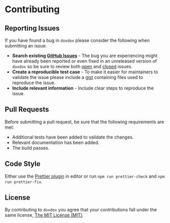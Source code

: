 # Contributing

## Reporting Issues

If you have found a bug in `doxdox` please consider the following when submitting an issue:

- **Search existing [GitHub Issues](https://github.com/docsbydoxdox/doxdox/issues)** - The bug you are experiencing might have already been reported or even fixed in an unreleased version of `doxdox` so be sure to review both [open](https://github.com/docsbydoxdox/doxdox/issues?state=open) and [closed](https://github.com/docsbydoxdox/doxdox/issues?state=closed) issues.
- **Create a reproducible test case** - To make it easier for maintainers to validate the issue please include a [gist](https://gist.github.com/) containing files used to reproduce the issue.
- **Include relevant information** - Include clear steps to reproduce the issue.

## Pull Requests

Before submitting a pull request, be sure that the following requirements are met:

- Additional tests have been added to validate the changes.
- Relevant documentation has been added.
- The build passes.

## Code Style

Either use the [Prettier plugin](https://marketplace.visualstudio.com/items?itemName=esbenp.prettier-vscode) in editor or run `npm run prettier-check` and `npm run prettier-fix`.

## License

By contributing to `doxdox` you agree that your contributions fall under the same license, [The MIT License (MIT)](LICENSE).
